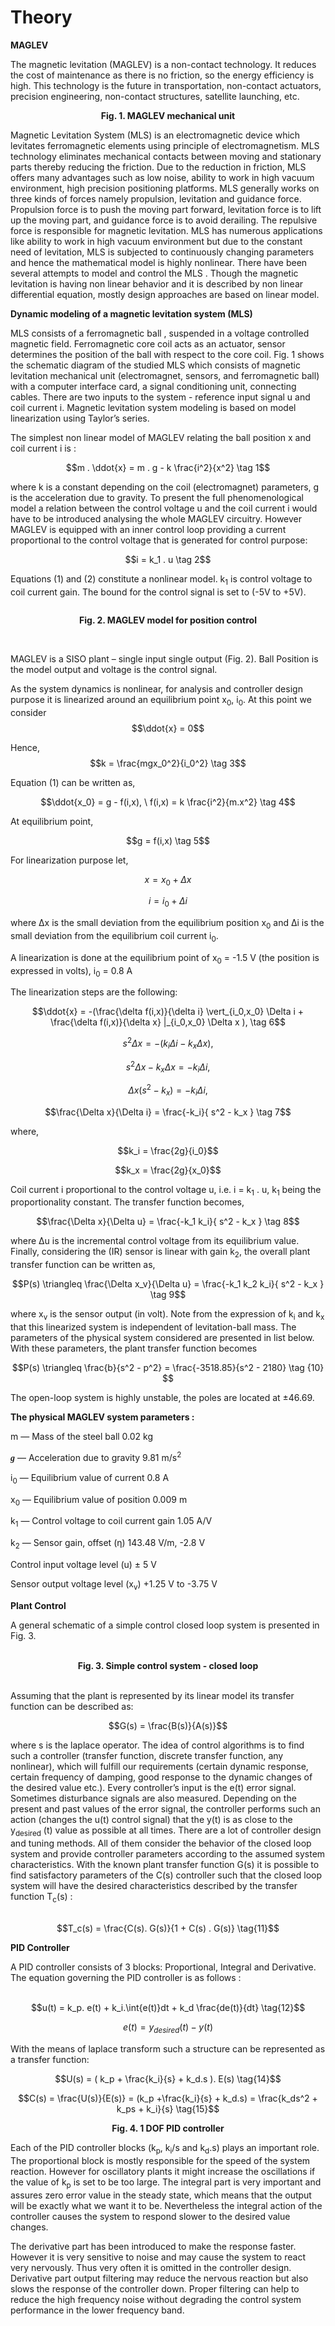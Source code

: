 # Theory

 **MAGLEV**
								 
The magnetic levitation (MAGLEV) is a non-contact technology. It reduces the cost of maintenance as there is no friction, so the energy efficiency is high. This technology is the future in
transportation, non-contact actuators, precision engineering, non-contact structures, satellite launching, etc.
							
<div align="center">
<img alt="" src="./images/img_content1.png" class="img-fluid"></br>
<b>Fig. 1. MAGLEV mechanical unit</b>
</div>
							
Magnetic Levitation System (MLS) is an electromagnetic device which levitates ferromagnetic elements using principle of electromagnetism. MLS technology eliminates mechanical contacts between moving and stationary
parts thereby reducing the friction. Due to the reduction in friction, MLS offers many advantages such as low noise, ability to work in high vacuum environment, high precision positioning platforms. MLS generally works on
three kinds of forces namely propulsion, levitation and guidance force. Propulsion force is to push the moving part forward, levitation force is to lift up the moving part, and guidance force is to avoid derailing. 
The repulsive force is responsible for magnetic levitation. MLS has numerous applications like ability to work in high vacuum environment but due to the
constant need of levitation, MLS is subjected to continuously changing parameters and hence the mathematical model is highly nonlinear. There have been several attempts to model and control the MLS . Though the magnetic levitation is having non linear behavior and it is described by non linear differential equation, mostly design approaches are based on linear model.
															
								
**Dynamic modeling of a magnetic levitation system (MLS)**
								
MLS consists of a ferromagnetic ball , suspended in a voltage controlled magnetic field. Ferromagnetic core coil acts as an actuator, sensor determines the position of the ball with respect to the core coil.
Fig. 1 shows the schematic diagram of the studied MLS which consists of magnetic levitation mechanical unit (electromagnet, sensors, and ferromagnetic ball) with a computer
interface card, a signal conditioning unit, connecting cables. There are two inputs to the system - reference input signal u and coil current i.
Magnetic levitation system modeling is based on model linearization using Taylor’s series.

The simplest non linear model of MAGLEV relating the ball position <span class="fontCss3">x</span> and coil current <span class="fontCss3">i</span> is :

$$m . \ddot{x} = m . g - k \frac{i^2}{x^2} \tag 1$$
								
where <span class="fontCss3">k</span> is a constant depending on the coil (electromagnet) parameters, g is the acceleration due to gravity.
To present the full phenomenological model a relation between the control voltage <span class="fontCss3">u</span> and 
the coil current <span class="fontCss3">i</span> would have to be introduced analysing the whole MAGLEV circuitry. However MAGLEV is equipped with an inner control loop providing
a current proportional to the control voltage that is generated for control purpose:

$$i = k_1 . u \tag 2$$

Equations (1) and (2) constitute a nonlinear model.
<span class="fontCss3">k<sub>1</sub></span> is control voltage to coil current gain.
The bound for the control signal is set to (-5V to +5V).<br/>

<div align="center">
<img alt="" src="./images/img_content2_2.png" class="img-fluid">
	
<b>Fig. 2. MAGLEV model for position control</b>
</div>
<br/>

MAGLEV is a SISO plant – single input single output (Fig. 2).
Ball Position is the model output and voltage is the control signal.

As the system dynamics is nonlinear, for analysis and controller design purpose it is linearized around an equilibrium point 
<span class="fontCss3">x<sub>0</sub></span>, <span class="fontCss3">i<sub>0</sub></span>. At this point we consider 
$$\ddot{x} = 0$$
								
Hence,
$$k = \frac{mgx_0^2}{i_0^2} \tag 3$$

Equation (1) can be written as,

$$\ddot{x_0} = g - f(i,x), \ f(i,x) = k \frac{i^2}{m.x^2} \tag 4$$

At equilibrium point,

$$g = f(i,x) \tag 5$$


For linearization purpose let,

$$x = x_0 + \Delta x$$

$$i = i_0 + \Delta i$$
								
where &Delta;<span class="fontCss3">x</span> is the small deviation from the equilibrium position 
<span class="fontCss3">x<sub>0</sub></span> and &Delta;<span class="fontCss3">i</span> is the small deviation from the equilibrium coil current
<span class="fontCss3">i<sub>0</sub></span>.


A linearization is done at the equilibrium point of 
<span class="fontCss3">x<sub>0</sub></span> = -1.5 V (the position is expressed in volts), 
<span class="fontCss3">i<sub>0</sub></span> = 0.8 A

The linearization steps are the following:

$$\ddot{x} = -(\frac{\delta f(i,x)}{\delta i} \vert_{i_0,x_0} \Delta i + \frac{\delta f(i,x)}{\delta x} |_{i_0,x_0} \Delta x ), \tag 6$$

$$s^2\Delta x = -( k_i \Delta i -k_x \Delta x ),$$

$$s^2\Delta x - k_x \Delta x = - k_i \Delta i,$$

$$\Delta x( s^2 - k_x ) = - k_i \Delta i,$$

$$\frac{\Delta x}{\Delta i} = \frac{-k_i}{ s^2 - k_x } \tag 7$$

where,

$$k_i = \frac{2g}{i_0}$$

$$k_x = \frac{2g}{x_0}$$
								
Coil current <span class="fontCss3">i</span> proportional to the control voltage 
<span class="fontCss3">u</span>, i.e. <span class="fontCss3">i = k</span><sub>1</sub> . <span class="fontCss3">u</span>, 
<span class="fontCss3">k</span><sub>1</sub> being the proportionality constant.
The transfer function becomes,

$$\frac{\Delta x}{\Delta u} = \frac{-k_1 k_i}{ s^2 - k_x } \tag 8$$

where &Delta;<span class="fontCss3">u</span> is the incremental control voltage from its equilibrium value. Finally, considering the (IR) sensor is
linear with gain <span class="fontCss3">k</span><sub>2</sub>, the overall plant transfer function can be written as,

$$P(s) \triangleq \frac{\Delta x_v}{\Delta u} = \frac{-k_1 k_2 k_i}{ s^2 - k_x } \tag 9$$

where <span class="fontCss3">x<sub>v</sub></span> is the sensor output (in volt). Note from the expression of
<span class="fontCss3">k<sub>i</sub></span> and
<span class="fontCss3">k<sub>x</sub></span> that this linearized system is independent of levitation-ball mass.
The parameters of the physical system considered are presented in list below. With these parameters, the plant transfer function becomes

$$P(s) \triangleq \frac{b}{s^2 - p^2} = \frac{-3518.85}{s^2 - 2180} \tag {10} $$

The open-loop system is highly unstable, the poles are located at ±46.69.

<b>The physical MAGLEV system parameters :</b>

<span class="fontCss3">m</span> — Mass of the steel ball 0.02 kg

<i style="font-family:'Times New Roman'"><b>g</b></i> — Acceleration due to gravity 9.81 m/s<sup>2</sup>

<span class="fontCss3">i<sub>0</sub></span> — Equilibrium value of current 0.8 A

<span class="fontCss3">x<sub>0</sub></span> — Equilibrium value of position 0.009 m

<span class="fontCss3">k</span><sub>1</sub> — Control voltage to coil current gain 1.05 A/V

<span class="fontCss3">k</span><sub>2</sub> — Sensor gain, offset (&eta;) 143.48 V/m, -2.8 V

Control input voltage level (<span class="fontCss3">u</span>) &plusmn; 5 V

Sensor output voltage level (<span class="fontCss3">x<sub>v</sub></span>) +1.25 V to -3.75 V


**Plant Control**
								
A general schematic of a simple control closed loop system is presented in Fig. 3.<br/><br/>
<div align ="center">
<img alt="" src="./images/img_content6.png" class="img-fluid"></br>
<b>Fig. 3. Simple control system - closed loop</b>
</div>
<br/>
								
								
Assuming that the plant is represented by its linear model its transfer function can be described as:<br/>
 
$$G(s) = \frac{B(s)}{A(s)}$$
								 
where <span class="fontCss3">s</span> is the laplace operator. The idea of control algorithms is to find such a controller (transfer function, discrete transfer function, any nonlinear), 
which will fulfill our requirements (certain dynamic response, certain frequency of damping, good response to the dynamic changes of the desired value etc.).
Every controller’s input is the <span class="fontCss3">e(t)</span> error signal. Sometimes disturbance signals are also measured. Depending on the present and past values of the error signal, 
the controller performs such an action (changes the <span class="fontCss3">u(t)</span> control signal) that the <span class="fontCss3">y(t)</span> is as close to the
<span class="fontCss3">y<sub>desired</sub> (t)</span> value as possible at all times.
There are a lot of controller design and tuning methods. All of them consider the behavior of the closed loop system and provide controller parameters according to 
the assumed system characteristics. With the known plant transfer function <span class="fontCss3">G</span><span class="fontCss2">(s)</span> it is possible to find satisfactory parameters of the <span class="fontCss3">C</span><span class="fontCss2">(s)</span> controller such that 
the closed loop system will have the desired characteristics described by the transfer function <span class="fontCss3">T<sub>c</sub></span><span class="fontCss2">(s)</span> :<br/><br/>

$$T_c(s) = \frac{C(s). G(s)}{1 + C(s) . G(s)} \tag{11}$$
 
 
**PID Controller**
								
A PID controller consists of 3 blocks: Proportional, Integral and Derivative. The equation governing the PID controller is as follows :<br/><br/>
								
$$u(t) = k_p. e(t) + k_i.\int{e(t)}dt + k_d \frac{de(t)}{dt} \tag{12}$$

$$e(t) = y_{desired}(t) - y(t) \tag{13}$$

With the means of laplace transform such a structure can be represented as a transfer function:<br/>

$$U(s) = ( k_p + \frac{k_i}{s} + k_d.s ). E(s) \tag{14}$$

$$C(s) = \frac{U(s)}{E(s)} = (k_p +\frac{k_i}{s} + k_d.s) = \frac{k_ds^2 + k_ps + k_i}{s} \tag{15}$$		
								
<div align="center">
<img alt="" src="./images/PID.png" class="img-fluid"></br>
<b>Fig. 4. 1 DOF PID controller</b>
</div>

Each of the PID controller blocks (<span class="fontCss3">k<sub>p</sub></span>, <span class="fontCss3">k<sub>i</sub>/s</span>  and 
<span class="fontCss3">k<sub>d</sub>.s</span>) plays an important role. The proportional block is mostly responsible for the speed of the system reaction. However for oscillatory plants it might increase
the oscillations if the value of <span class="fontCss3">k<sub>p</sub></span> is set to be too large. The integral part is very important and assures zero error value in the steady state,
which means that the output will be exactly what we want it to be. Nevertheless the integral action of the controller causes the system to respond slower to
the desired value changes.<br/>

The derivative part has been introduced to make the response faster. However it is very sensitive to noise and may cause the system to react very nervously.
Thus very often it is omitted in the controller design. Derivative part output filtering may reduce the nervous reaction but also slows the response of 
the controller down. Proper filtering can help to reduce the high frequency noise without degrading the control system performance in the lower frequency band.


<link rel="stylesheet" type="text/css" href="./simulation/css/MAGLEV.css">						
<script id="MathJax-script" async src="https://cdn.jsdelivr.net/npm/mathjax@3/es5/tex-mml-chtml.js"></script>								
